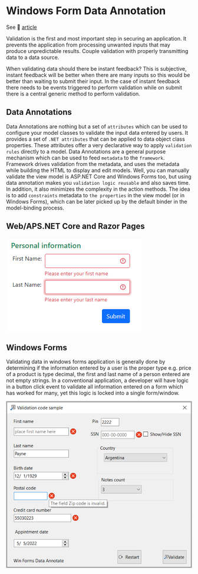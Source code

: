 # Windows Form Data Annotation

See :open_book:  [article](https://dev.to/karenpayneoregon/window-forms-data-annotation-276m)

Validation is the first and most important step in securing an application. It prevents the application from processing unwanted inputs that may produce unpredictable results. Couple validation with properly transmitting data to a data source.

When validating data should there be instant feedback? This is subjective, instant feedback will be better when there are many inputs so this would be better than waiting to submit their input. In the case of instant feedback there needs to be events triggered to perform validation while on submit there is a central generic method to perform validation.

## Data Annotations

Data Annotations are nothing but a set of `attributes` which can be used to configure your model classes to validate the input data entered by users. It provides a set of `.NET attributes` that can be applied to data object class properties. These attributes offer a very declarative way to apply `validation rules` directly to a model. Data Annotations are a general purpose mechanism which can be used to feed `metadata` to the `framework`. Framework drives validation from the metadata, and uses the metadata while building the HTML to display and edit models. Well, you can manually validate the view model is ASP.NET Core and Windows Forms too, but using data annotation makes you `validation logic reusable` and also saves time. In addition, it also minimizes the complexity in the action methods. The idea is to add `constraints` metadata to `the properties` in the view model (or in Windows Forms), which can be later picked up by the default binder in the model-binding process.

## Web/APS.NET Core and Razor Pages

![wen](assets/webSimple.png)

## Windows Forms

Validating data in windows forms application is generally done by determining if the information entered by a user is the proper type e.g. price of a product is type decimal, the first and last name of a person entered are not empty strings. In a conventional application, a developer will have logic in a button click event to validate all information entered on a form which has worked for many, yet this logic is locked into a single form/window.  


![Main Form](assets/mainForm.png)


